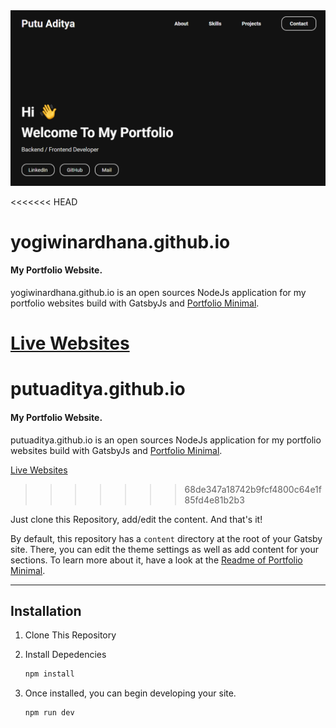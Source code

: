 <img src="screenshot.png" alt="Gatsby Theme Portfolio Minimal Screenshot" width="700" />

<<<<<<< HEAD
# yogiwinardhana.github.io

#### My Portfolio Website.

yogiwinardhana.github.io is an open sources NodeJs application for my portfolio websites build with GatsbyJs and [Portfolio Minimal](https://github.com/konstantinmuenster/gatsby-theme-portfolio-minimal/tree/main/gatsby-theme-portfolio-minimal#readme).

[Live Websites](https://yogiwinardhana.geosai.my.id)
=======
# putuaditya.github.io

#### My Portfolio Website.

putuaditya.github.io is an open sources NodeJs application for my portfolio websites build with GatsbyJs and [Portfolio Minimal](https://github.com/konstantinmuenster/gatsby-theme-portfolio-minimal/tree/main/gatsby-theme-portfolio-minimal#readme).

[Live Websites](https://aditya.portalnesia.com)
>>>>>>> 68de347a18742b9fcf4800c64e1f85fd4e81b2b3

Just clone this Repository, add/edit the content. And that's it!

By default, this repository has a `content` directory at the root of your Gatsby site. There, you can edit the theme settings as well as add content for your sections. To learn more about it, have a look at the [Readme of Portfolio Minimal](https://github.com/konstantinmuenster/gatsby-theme-portfolio-minimal/tree/main/gatsby-theme-portfolio-minimal#readme).

---

## Installation

1. Clone This Repository

2. Install Depedencies

   ```sh
   npm install
   ```

3. Once installed, you can begin developing your site.

   ```sh
   npm run dev
   ```